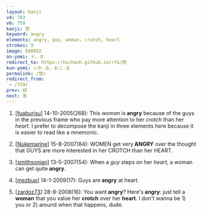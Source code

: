 ```yaml
---
layout: kanji
v4: 703
v6: 759
kanji: 怒
keyword: angry
elements: angry, guy, woman, crotch, heart
strokes: 9
image: E68092
on-yomi: ド、ヌ
redirect_to: https://hochanh.github.io/rtk/怒
kun-yomi: いか.る、おこ.る
permalink: /怒/
redirect_from:
 - /759/
prev: 奴
next: 友
---
```


1) [<a href="http://kanji.koohii.com/profile/fuaburisu">fuaburisu</a>] 14-10-2005(268): This <em>woman</em> is<strong> angry</strong> because of the guys in the previous frame who pay more attention to her <em>crotch</em> than her <em>heart</em>. I prefer to decompose the kanji in three elements here because it is easier to read like a mnemonic.

2) [<a href="http://kanji.koohii.com/profile/Nukemarine">Nukemarine</a>] 15-8-2007(84): WOMEN get very<strong> ANGRY</strong> over the thought that GUYS are more interested in her CROTCH than her HEART.

3) [<a href="http://kanji.koohii.com/profile/smithsonian">smithsonian</a>] 13-5-2007(54): When a <em>guy</em> steps on her <em>heart</em>, a woman can get quite<strong> angry</strong>.

4) [<a href="http://kanji.koohii.com/profile/mezbup">mezbup</a>] 14-1-2009(17): Guys are<strong> angry</strong> at heart.

5) [<a href="http://kanji.koohii.com/profile/zardoz73">zardoz73</a>] 28-8-2008(16): You want<strong> angry</strong>? Here&#039;s<strong> angry</strong>: just tell a <strong>woman</strong> that you value her <strong>crotch</strong> over her <strong>heart</strong>. I don&#039;t wanna be 1) you or 2) around when that happens, dude.

